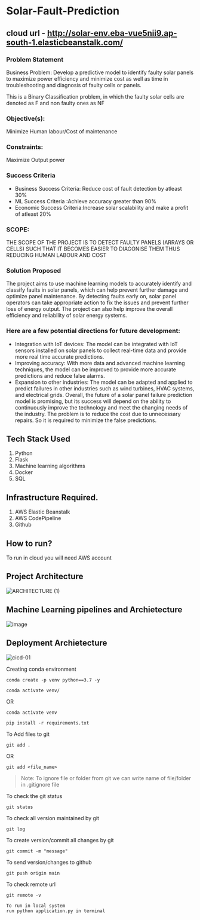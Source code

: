# Solar-Fault-Prediction
## cloud url - http://solar-env.eba-vue5nii9.ap-south-1.elasticbeanstalk.com/

### Problem Statement
Business Problem: Develop a predictive model to identify faulty solar panels to
maximize power efficiency and minimize cost as well as time in troubleshooting and
diagnosis of faulty cells or panels.

This is a Binary Classification problem, in which the faulty solar cells are denoted as F and non faulty ones as NF

### Objective(s):
Minimize Human labour/Cost of maintenance

### Constraints: 
 Maximize Output power

### Success Criteria
-  Business Success Criteria: Reduce cost of fault detection by atleast 30%
-  ML Success Criteria :Achieve accuracy greater than 90%
-  Economic Success Criteria:Increase solar scalability and make a profit of atleast 20%

### SCOPE:
THE SCOPE OF THE PROJECT IS TO DETECT FAULTY PANELS (ARRAYS OR CELLS)  SUCH THAT IT BECOMES EASIER TO DIAGONISE THEM THUS REDUCING HUMAN LABOUR AND COST 


### Solution Proposed 
The project aims to use machine learning models to accurately identify and classify faults in solar panels, which can help prevent further damage and optimize panel maintenance. By detecting faults early on, solar panel operators can take appropriate action to fix the issues and prevent further loss of energy output. The project can also help improve the overall efficiency and reliability of solar energy systems.

### Here are a few potential directions for future development:

- Integration with IoT devices: The model can be integrated with IoT sensors installed on solar panels to collect real-time data and provide more real time accurate predictions.
- Improving accuracy: With more data and advanced machine learning techniques, the model can be improved to provide more accurate predictions and reduce false alarms.
- Expansion to other industries: The model can be adapted and applied to predict failures in other industries such as wind turbines, HVAC systems, and electrical grids.
Overall, the future of a solar panel failure prediction model is promising, but its success will depend on the ability to continuously improve the technology and meet the changing needs of the industry.
The problem is to reduce the cost due to unnecessary repairs. So it is required to minimize the false predictions.

## Tech Stack Used
1. Python 
2. Flask
3. Machine learning algorithms
4. Docker
5. SQL

## Infrastructure Required.

1. AWS Elastic Beanstalk
2. AWS CodePipeline
4. Github




## How to run?
To run in cloud you will need AWS account 

## Project Architecture
![ARCHITECTURE (1)](https://user-images.githubusercontent.com/95979968/228357087-c8d7ec12-05ef-401e-88cc-8df9d12d1f95.png)


## Machine Learning pipelines and Archietecture
![image](https://user-images.githubusercontent.com/57321948/193536768-ae704adc-32d9-4c6c-b234-79c152f756c5.png)


## Deployment Archietecture
![cicd-01](https://user-images.githubusercontent.com/95979968/228358206-09497056-f90b-44db-b5af-04b3b139e27f.jpg)




Creating conda environment
```
conda create -p venv python==3.7 -y
```
```
conda activate venv/
```
OR 
```
conda activate venv
```

```
pip install -r requirements.txt
```

To Add files to git
```
git add .
```

OR
```
git add <file_name>
```

> Note: To ignore file or folder from git we can write name of file/folder in .gitignore file

To check the git status 
```
git status
```
To check all version maintained by git
```
git log
```

To create version/commit all changes by git
```
git commit -m "message"
```

To send version/changes to github
```
git push origin main
```

To check remote url 
```
git remote -v 

To run in local system 
run python application.py in terminal

